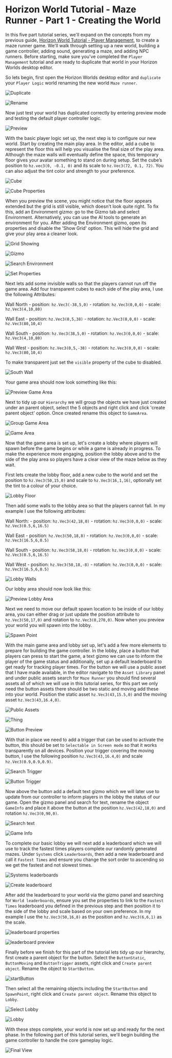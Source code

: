 # Horizon World Tutorial - Maze Runner - Part 1 - Creating the World

In this five part tutorial series, we'll expand on the concepts from my previous guide, [Horizon World Tutorial - Player Management](https://dev.to/lnationorg/horizon-world-tutorial-player-management-part-1-server-and-local-controller-1k2), to create a maze runner game. We'll walk through setting up a new world, building a game controller, adding sound, generating a maze, and adding NPC runners. Before starting, make sure you've completed the `Player Management` tutorial and are ready to duplicate that world in your Horizon Worlds desktop editor.

So lets begin, first open the Horizon Worlds desktop editor and `duplicate` your `Player Logic` world renaming the new world `Maze runner`.

![Duplicate](https://dev-to-uploads.s3.amazonaws.com/uploads/articles/vg780pp6s2esonjp4pi0.png)

![Rename](https://dev-to-uploads.s3.amazonaws.com/uploads/articles/48ktylcvju8elglix5mr.png)

Now just test your world has duplicated correctly by entering preview mode and testing the default player controller logic.

![Preview](https://dev-to-uploads.s3.amazonaws.com/uploads/articles/o2pstgyyv5hcz96awq8u.png)

With the basic player logic set up, the next step is to configure our new world. Start by creating the main play area. In the editor, add a cube to represent the floor this will help you visualise the final size of the play area. Although the maze walls will eventually define the space, this temporary floor gives your avatar something to stand on during setup. Set the cube’s position to `hz.vec3(0, -0.1, 0)` and its scale to `hz.Vec3(72, 0.1, 72)`. You can also adjust the tint color and strength to your preference.

![Cube](https://dev-to-uploads.s3.amazonaws.com/uploads/articles/lclm36fmpzmnaea2mwdp.png)


![Cube Properties](https://dev-to-uploads.s3.amazonaws.com/uploads/articles/rqolcqw7vqos99tg3aj3.png)

When you preview the scene, you might notice that the floor appears extended but the grid is still visible, which doesn't look quite right. To fix this, add an Environment gizmo: go to the Gizmo tab and select Environment. Alternatively, you can use the AI tools to generate an environment for you. After adding the Environment gizmo, open its properties and disable the 'Show Grid' option. This will hide the grid and give your play area a cleaner look.

![Grid Showing](https://dev-to-uploads.s3.amazonaws.com/uploads/articles/pxze25ytgshp97qi6369.png)

![Gizmo](https://dev-to-uploads.s3.amazonaws.com/uploads/articles/dozi5uhdxeecmkma02fr.png)

![Search Environment](https://dev-to-uploads.s3.amazonaws.com/uploads/articles/5qz0y3wnn1aoir2y3buh.png)

![Set Properties](https://dev-to-uploads.s3.amazonaws.com/uploads/articles/15zd2img2j40n1fjmasn.png)

Next lets add some invisible walls so that the players cannot run off the game area. Add four transparent cubes to each side of the play area, I use the following Attributes:

Wall North
    - position: `hz.Vec3(-38,5,0)`
    - rotation: `hz.Vec3(0,0,0)`
    - scale: `hz.Vec3(4,10,80)`

Wall East
    - position: `hz.Vec3(0,5,38)`
    - rotation: `hz.Vec3(0,0,0)`
    - scale: `hz.Vec3(80,10,4)`

Wall South
    - position: `hz.Vec3(38,5,0)`
    - rotation: `hz.Vec3(0,0,0)`
    - scale: `hz.Vec3(4,10,80)`

Wall West
    - position: `hz.Vec3(0,5,-38)`
    - rotation: `hz.Vec3(0,0,0)`
    - scale: `hz.Vec3(80,10,4)`

To make transparent just set the `visible` property of the cube to disabled.

![South Wall](https://dev-to-uploads.s3.amazonaws.com/uploads/articles/y81vm1z2i2bgsv6v6cni.png)

Your game area should now look something like this:

![Preview Game Area](https://dev-to-uploads.s3.amazonaws.com/uploads/articles/n5fsyjvd0v0m27tmr3st.png)

Next to tidy up our `Hierarchy` we will group the objects we have just created under an parent object, select the 5 objects and right click and click 'create parent object' option. Once created rename this object to `GameArea`.

![Group Game Area](https://dev-to-uploads.s3.amazonaws.com/uploads/articles/nn0xekglpavwo3kq9n05.png)

![Game Area](https://dev-to-uploads.s3.amazonaws.com/uploads/articles/me8iegqo5bcvqavhigy7.png)

Now that the game area is set up, let's create a lobby where players will spawn before the game begins or while a game is already in progress. To make the experience more engaging, position the lobby above and to the side of the play area so players have a clear view of the maze below as they wait.

First lets create the lobby floor, add a new cube to the world and set the position to `hz.Vec3(50,15,0)` and scale to `hz.Vec3(16,1,16)`, optionally set the tint to a colour of your choice.

![Lobby Floor](https://dev-to-uploads.s3.amazonaws.com/uploads/articles/e8uqnm3n8mt7aqgxqxw1.png)

Then add some walls to the lobby area so that the players cannot fall. In my example I use the following attributes:

Wall North:
    - position: `hz.Vec3(42,18,0)`
    - rotation: `hz.Vec3(0,0,0)`
    - scale: `hz.Vec3(0.5,6,16.5)`

Wall East
    - position: `hz.Vec3(50,18,8)`
    - rotation: `hz.Vec3(0,0,0)`
    - scale: `hz.Vec3(16.5,6,0.5)`

Wall South
    - position: `hz.Vec3(58,18,0)`
    - rotation: `hz.Vec3(0,0,0)`
    - scale: `hz.Vec3(0.5,6,16.5)`

Wall West
    - position: `hz.Vec3(50,18,-8)`
    - rotation: `hz.Vec3(0,0,0)`
    - scale: `hz.Vec3(16.5,6,0.5)`

![Lobby Walls](https://dev-to-uploads.s3.amazonaws.com/uploads/articles/p5vwj2xpu5374p7m7m6d.png)

Our lobby area should now look like this:

![Preview Lobby Area](https://dev-to-uploads.s3.amazonaws.com/uploads/articles/ckmkppyfpibfqy3kpwvw.png)

Next we need to move our default spawn location to be inside of our lobby area, you can either drag or just update the position attribute to `hz.Vec3(50,17,0)` and rotation to `hz.Vec3(0,270,0)`. Now when you preview your world you will spawn into the lobby.

![Spawn Point](https://dev-to-uploads.s3.amazonaws.com/uploads/articles/tygyypd9dcler37bab4h.png)

With the main game area and lobby set up, let's add a few more elements to prepare for building the game controller. In the lobby, place a button that players can press to start the game, a text gizmo we can use to inform the player of the game status and additionally, set up a default leaderboard to get ready for tracking player times. For the button we will use a public asset that I have made available, in the editor navigate to the `Asset Library` panel and under public assets search for `Maze Runner` you should find several assets all of which we will use in this tutorial series, for this part we only need the button assets there should be two static and moving add these into your world. Position the static asset `hz.Vec3(43,15.5,0)` and the moving asset `hz.Vec3(43,16.4,0)`.

![Public Assets](https://dev-to-uploads.s3.amazonaws.com/uploads/articles/zdx2b8noy5h6sxvl68kv.png)

![Thing](https://dev-to-uploads.s3.amazonaws.com/uploads/articles/zm4sl7hztu9brsvzvkyk.png)

![Button Preview](https://dev-to-uploads.s3.amazonaws.com/uploads/articles/drqdngauo86mm16yueld.png)

With that in place we need to add a trigger that can be used to activate the button, this should be set to `Selectable in Screen mode` so that it works transparently on all devices. Position your trigger covering the moving button, I use the following position `hz.Vec3(43,16.4,0)` and scale `hz.Vec3(0.9,0.9,0.9)`.

![Search Trigger](https://dev-to-uploads.s3.amazonaws.com/uploads/articles/i977287hzqkbpaohk86b.png)

![Button Trigger](https://dev-to-uploads.s3.amazonaws.com/uploads/articles/mfekdn3l7s2kfapa699o.png)

Now above the button add a default text gizmo which we will later use to update from our controller to inform players in the lobby the status of our game. Open the gizmo panel and search for text, rename the object `GameInfo` and place it above the button at the position `hz.Vec3(42,18,0)` and rotation `hz.Vec3(0,90,0)`.

![Search text](https://dev-to-uploads.s3.amazonaws.com/uploads/articles/d7r3j3ncnleambrngtma.png)

![Game Info](https://dev-to-uploads.s3.amazonaws.com/uploads/articles/c5a6p4mw4b2o63rwmt7h.png)

To complete our basic lobby we will next add a leaderboard which we will use to track the fastest times players complete our randomly generated mazes. Under `Systems` click `Leaderboards`, then add a new leaderboard and call it `Fastest Times` and ensure you change the sort order to ascending so we get the fastest and not slowest times.

![Systems leaderboards](https://dev-to-uploads.s3.amazonaws.com/uploads/articles/zn6liu5gn0e37bmm7y2r.png)

![Create leaderboard](https://dev-to-uploads.s3.amazonaws.com/uploads/articles/iiw4oan2q0cf1go1c30e.png)

After add the leaderboard to your world via the gizmo panel and searching for `World leaderboards`, ensure you set the properties to link to the `Fastest Times` leaderboard you defined in the previous step and then position it to the side of the lobby and scale based on your own preference. In my example I use the `hz.Vec3(50,16,8)` as the position and `hz.Vec3(6,6,1)` as the scale.

![leaderboard properties](https://dev-to-uploads.s3.amazonaws.com/uploads/articles/m2esx8kr8ud3g919zfmq.png)

![leaderboard preview](https://dev-to-uploads.s3.amazonaws.com/uploads/articles/8sjll63h4k7u3qieui78.png)

Finally before we finish for this part of the tutorial lets tidy up our hierarchy, first create a parent object for the button. Select the `ButtonStatic`, `ButtonMoving` and `ButtonTrigger` assets, right click and `Create parent object`. Rename the object to `StartButton`.

![startButton](https://dev-to-uploads.s3.amazonaws.com/uploads/articles/3gsvyraz7gjdcaj3knkf.png)

Then select all the remaining objects including the `StartButton` and `SpawnPoint`, right click and `Create parent object`. Rename this object to `Lobby`.

![Select Lobby](https://dev-to-uploads.s3.amazonaws.com/uploads/articles/uiioc90mqdioxdz1p7ss.png)

![Lobby](https://dev-to-uploads.s3.amazonaws.com/uploads/articles/7fb0ctfya6346g00htm7.png)

With these steps complete, your world is now set up and ready for the next phase. In the following part of this tutorial series, we'll begin building the game controller to handle the core gameplay logic.

![Final View](https://dev-to-uploads.s3.amazonaws.com/uploads/articles/c8xa57h9q6wti46sg8cw.png)

